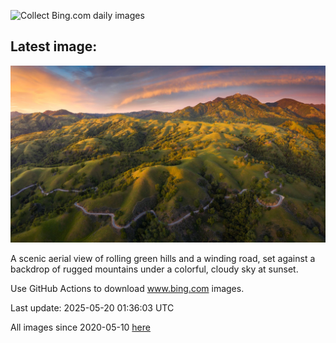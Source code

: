 ![Collect Bing.com daily images](https://github.com/counter2015/bing-daily-images/workflows/Collect%20Bing.com%20daily%20images/badge.svg)
## Latest image:
![](images/MountHamilton.jpg)

A scenic aerial view of rolling green hills and a winding road, set against a backdrop of rugged mountains under a colorful, cloudy sky at sunset.

Use GitHub Actions to download www.bing.com images.

Last update: 2025-05-20 01:36:03 UTC

All images since 2020-05-10 [here](https://github.com/counter2015/bing-daily-images/tree/master/images)
